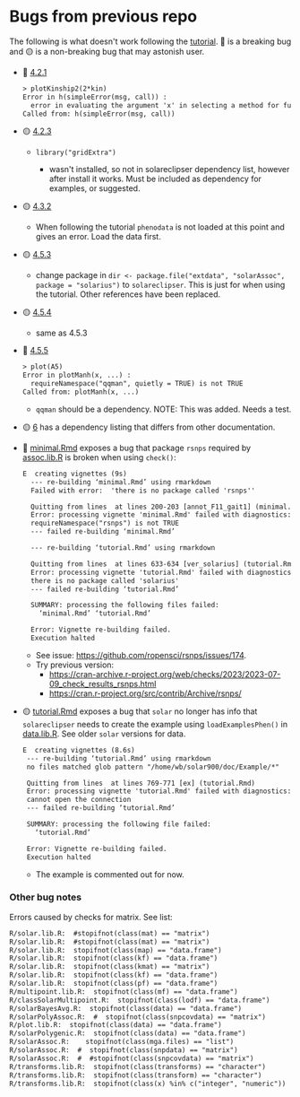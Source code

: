 # Bugs from previous repo

The following is what doesn't work following the [tutorial](https://ugcd.github.io/solarius/vignettes/tutorial.html). 🔴 is a breaking bug and 🟡 is a non-breaking bug that may astonish user.


- 🔴 [4.2.1](https://ugcd.github.io/solarius/vignettes/tutorial.html#plot-kinship-matrix)

    ```txt
    > plotKinship2(2*kin)
    Error in h(simpleError(msg, call)) :
      error in evaluating the argument 'x' in selecting a method for function 'image': object 'kin' not found
    Called from: h(simpleError(msg, call))
    ```

- 🟡 [4.2.3](https://ugcd.github.io/solarius/vignettes/tutorial.html#transform-traits)

    - `library("gridExtra")`

      - wasn't installed, so not in solareclipser dependency list, however after
        install it works. Must be included as dependency for examples, or
        suggested.

- 🟡 [4.3.2](https://ugcd.github.io/solarius/vignettes/tutorial.html#custom-kinship-matrix)

    - When following the tutorial `phenodata` is not loaded at this point and
    gives an error. Load the data first.

- 🟡 [4.5.3](https://ugcd.github.io/solarius/vignettes/tutorial.html#snp-data-by-genocov.files-single-value)

    - change package in `dir <- package.file("extdata", "solarAssoc", package = "solarius")` to `solareclipser`.
      This is just for when using the tutorial. Other references have been
      replaced.

- 🟡 [4.5.4](https://ugcd.github.io/solarius/vignettes/tutorial.html#snp-data-by-genocov.files-many-values)

    - same as 4.5.3

- 🔴 [4.5.5](https://ugcd.github.io/solarius/vignettes/tutorial.html#exploration-of-association-results)

    ```txt
    > plot(A5)
    Error in plotManh(x, ...) :
      requireNamespace("qqman", quietly = TRUE) is not TRUE
    Called from: plotManh(x, ...)
    ```

    - `qqman` should be a dependency. NOTE: This was added. Needs a test.

- 🟡 [6](https://ugcd.github.io/solarius/vignettes/tutorial.html#r-session-info) has
    a dependency listing that differs from other documentation.

- 🔴 [minimal.Rmd](docs/bak/minimal.Rmd) exposes a bug that package `rsnps`
  required by [assoc.lib.R](R/assoc.lib.R) is broken when using `check()`:

    ```txt
    E  creating vignettes (9s)
      --- re-building ‘minimal.Rmd’ using rmarkdown
      Failed with error:  'there is no package called 'rsnps''

      Quitting from lines  at lines 200-203 [annot_F11_gait1] (minimal.Rmd)
      Error: processing vignette 'minimal.Rmd' failed with diagnostics:
      requireNamespace("rsnps") is not TRUE
      --- failed re-building ‘minimal.Rmd’

      --- re-building ‘tutorial.Rmd’ using rmarkdown

      Quitting from lines  at lines 633-634 [ver_solarius] (tutorial.Rmd)
      Error: processing vignette 'tutorial.Rmd' failed with diagnostics:
      there is no package called 'solarius'
      --- failed re-building ‘tutorial.Rmd’

      SUMMARY: processing the following files failed:
        ‘minimal.Rmd’ ‘tutorial.Rmd’

      Error: Vignette re-building failed.
      Execution halted
     ```

     - See issue: <https://github.com/ropensci/rsnps/issues/174>.
     - Try previous version:
        - <https://cran-archive.r-project.org/web/checks/2023/2023-07-09_check_results_rsnps.html>
        - <https://cran.r-project.org/src/contrib/Archive/rsnps/>

- 🟡 [tutorial.Rmd](vignettes/tutorial.Rmd) exposes a bug that `solar` no
  longer has info that `solareclipser` needs to create the example using
  `loadExamplesPhen()` in [data.lib.R](R/data.lib.R). See older `solar` versions
  for data.

  ```txt
  E  creating vignettes (8.6s)
   --- re-building ‘tutorial.Rmd’ using rmarkdown
   no files matched glob pattern "/home/wb/solar900/doc/Example/*"

   Quitting from lines  at lines 769-771 [ex] (tutorial.Rmd)
   Error: processing vignette 'tutorial.Rmd' failed with diagnostics:
   cannot open the connection
   --- failed re-building ‘tutorial.Rmd’

   SUMMARY: processing the following file failed:
     ‘tutorial.Rmd’

   Error: Vignette re-building failed.
   Execution halted
   ```

   - The example is commented out for now.

### Other bug notes

Errors caused by checks for matrix. See list:

```txt
R/solar.lib.R:  #stopifnot(class(mat) == "matrix")
R/solar.lib.R:  #stopifnot(class(mat) == "matrix")
R/solar.lib.R:  stopifnot(class(map) == "data.frame")
R/solar.lib.R:  stopifnot(class(kf) == "data.frame")
R/solar.lib.R:  stopifnot(class(kmat) == "matrix")
R/solar.lib.R:  stopifnot(class(kf) == "data.frame")
R/solar.lib.R:  stopifnot(class(pf) == "data.frame")
R/multipoint.lib.R:  stopifnot(class(mf) == "data.frame")
R/classSolarMultipoint.R:  stopifnot(class(lodf) == "data.frame")
R/solarBayesAvg.R:  stopifnot(class(data) == "data.frame")
R/solarPolyAssoc.R:  #  stopifnot(class(snpcovdata) == "matrix")
R/plot.lib.R:  stopifnot(class(data) == "data.frame")
R/solarPolygenic.R:  stopifnot(class(data) == "data.frame")
R/solarAssoc.R:    stopifnot(class(mga.files) == "list")
R/solarAssoc.R:  #  stopifnot(class(snpdata) == "matrix")
R/solarAssoc.R:  #  #stopifnot(class(snpcovdata) == "matrix")
R/transforms.lib.R:  stopifnot(class(transforms) == "character")
R/transforms.lib.R:  stopifnot(class(transform) == "character")
R/transforms.lib.R:  stopifnot(class(x) %in% c("integer", "numeric"))
```


